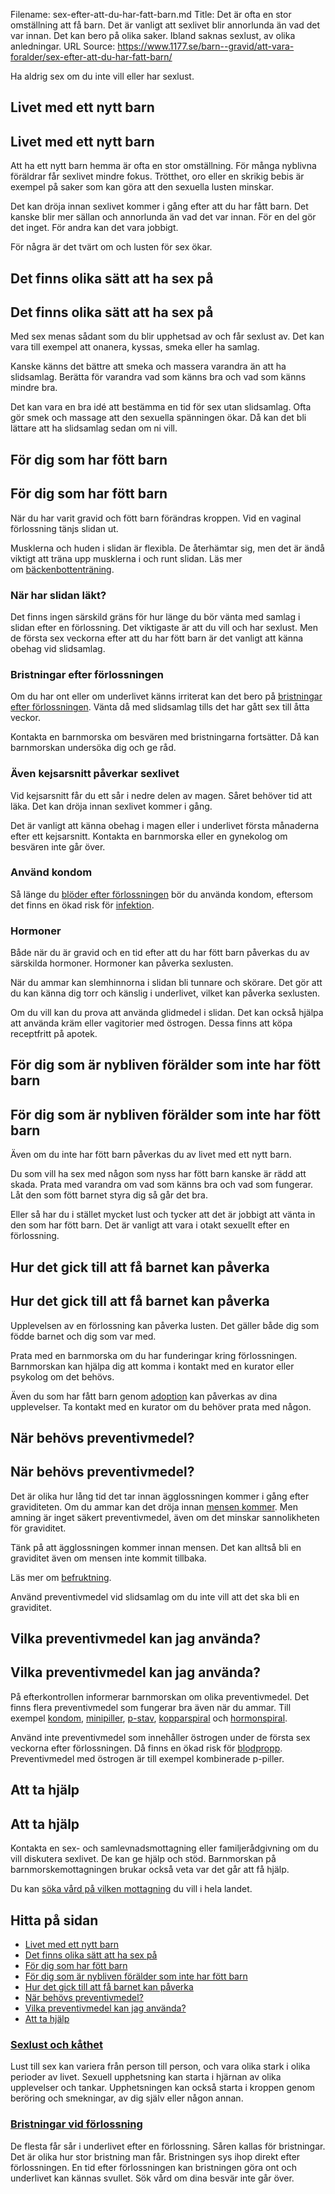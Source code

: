 Filename: sex-efter-att-du-har-fatt-barn.md
Title: Det är ofta en stor omställning att få barn. Det är vanligt att sexlivet blir annorlunda än vad det var innan. Det kan bero på olika saker. Ibland saknas sexlust, av olika anledningar.
URL Source: https://www.1177.se/barn--gravid/att-vara-foralder/sex-efter-att-du-har-fatt-barn/

Ha aldrig sex om du inte vill eller har sexlust.

Livet med ett nytt barn
-----------------------

Livet med ett nytt barn
-----------------------

Att ha ett nytt barn hemma är ofta en stor omställning. För många nyblivna föräldrar får sexlivet mindre fokus. Trötthet, oro eller en skrikig bebis är exempel på saker som kan göra att den sexuella lusten minskar.

Det kan dröja innan sexlivet kommer i gång efter att du har fått barn. Det kanske blir mer sällan och annorlunda än vad det var innan. För en del gör det inget. För andra kan det vara jobbigt.

För några är det tvärt om och lusten för sex ökar.

Det finns olika sätt att ha sex på
----------------------------------

Det finns olika sätt att ha sex på
----------------------------------

Med sex menas sådant som du blir upphetsad av och får sexlust av. Det kan vara till exempel att onanera, kyssas, smeka eller ha samlag.

Kanske känns det bättre att smeka och massera varandra än att ha slidsamlag. Berätta för varandra vad som känns bra och vad som känns mindre bra.

Det kan vara en bra idé att bestämma en tid för sex utan slidsamlag. Ofta gör smek och massage att den sexuella spänningen ökar. Då kan det bli lättare att ha slidsamlag sedan om ni vill.

För dig som har fött barn
-------------------------

För dig som har fött barn
-------------------------

När du har varit gravid och fött barn förändras kroppen. Vid en vaginal förlossning tänjs slidan ut.

Musklerna och huden i slidan är flexibla. De återhämtar sig, men det är ändå viktigt att träna upp musklerna i och runt slidan. Läs mer om [bäckenbottenträning](https://www.1177.se/undersokning-behandling/smartbehandlingar-och-rehabilitering/backenbottentraning/).

### När har slidan läkt?

Det finns ingen särskild gräns för hur länge du bör vänta med samlag i slidan efter en förlossning. Det viktigaste är att du vill och har sexlust. Men de första sex veckorna efter att du har fött barn är det vanligt att känna obehag vid slidsamlag.

### Bristningar efter förlossningen

Om du har ont eller om underlivet känns irriterat kan det bero på [bristningar efter förlossningen](https://www.1177.se/barn--gravid/forlossning/efter-forlossningen/bristningar-under-forlossning/). Vänta då med slidsamlag tills det har gått sex till åtta veckor.

Kontakta en barnmorska om besvären med bristningarna fortsätter. Då kan barnmorskan undersöka dig och ge råd.

### Även kejsarsnitt påverkar sexlivet

Vid kejsarsnitt får du ett sår i nedre delen av magen. Såret behöver tid att läka. Det kan dröja innan sexlivet kommer i gång.

Det är vanligt att känna obehag i magen eller i underlivet första månaderna efter ett kejsarsnitt. Kontakta en barnmorska eller en gynekolog om besvären inte går över.

### Använd kondom

Så länge du [blöder efter förlossningen](https://www.1177.se/sv-se-x-ll/other-languages/other-languages/forlossning/blodningar-efter-forlossningen/) bör du använda kondom, eftersom det finns en ökad risk för [infektion](https://www.1177.se/barn--gravid/forlossning/efter-forlossningen/infektion-i-livmodern-efter-forlossning/).

### Hormoner

Både när du är gravid och en tid efter att du har fött barn påverkas du av särskilda hormoner. Hormoner kan påverka sexlusten.

När du ammar kan slemhinnorna i slidan bli tunnare och skörare. Det gör att du kan känna dig torr och känslig i underlivet, vilket kan påverka sexlusten.

Om du vill kan du prova att använda glidmedel i slidan. Det kan också hjälpa att använda kräm eller vagitorier med östrogen. Dessa finns att köpa receptfritt på apotek.

För dig som är nybliven förälder som inte har fött barn
-------------------------------------------------------

För dig som är nybliven förälder som inte har fött barn
-------------------------------------------------------

Även om du inte har fött barn påverkas du av livet med ett nytt barn.

Du som vill ha sex med någon som nyss har fött barn kanske är rädd att skada. Prata med varandra om vad som känns bra och vad som fungerar. Låt den som fött barnet styra dig så går det bra.

Eller så har du i stället mycket lust och tycker att det är jobbigt att vänta in den som har fött barn. Det är vanligt att vara i otakt sexuellt efter en förlossning.

Hur det gick till att få barnet kan påverka
-------------------------------------------

Hur det gick till att få barnet kan påverka
-------------------------------------------

Upplevelsen av en förlossning kan påverka lusten. Det gäller både dig som födde barnet och dig som var med.

Prata med en barnmorska om du har funderingar kring förlossningen. Barnmorskan kan hjälpa dig att komma i kontakt med en kurator eller psykolog om det behövs.

Även du som har fått barn genom [adoption](https://www.1177.se/barn--gravid/att-vara-foralder/foraldraskap-och-relationen-med-barnet/adoption/) kan påverkas av dina upplevelser. Ta kontakt med en kurator om du behöver prata med någon.

När behövs preventivmedel?
--------------------------

När behövs preventivmedel?
--------------------------

Det är olika hur lång tid det tar innan ägglossningen kommer i gång efter graviditeten. Om du ammar kan det dröja innan [mensen kommer](https://www.1177.se/sv-se-x-ll/other-languages/other-languages/forlossning/mens-efter-du-har-fott-barn--latt-svenska/). Men amning är inget säkert preventivmedel, även om det minskar sannolikheten för graviditet.

Tänk på att ägglossningen kommer innan mensen. Det kan alltså bli en graviditet även om mensen inte kommit tillbaka.

Läs mer om [befruktning](https://www.1177.se/barn--gravid/graviditet/om-graviditeten/befruktning/).

Använd preventivmedel vid slidsamlag om du inte vill att det ska bli en graviditet.

Vilka preventivmedel kan jag använda?
-------------------------------------

Vilka preventivmedel kan jag använda?
-------------------------------------

På efterkontrollen informerar barnmorskan om olika preventivmedel. Det finns flera preventivmedel som fungerar bra även när du ammar. Till exempel [kondom](https://www.1177.se/liv--halsa/sexuell-halsa/skydd-mot-graviditet/kondom/), [minipiller](https://www.1177.se/liv--halsa/sexuell-halsa/skydd-mot-graviditet/mellanpiller-och-minipiller/), [p-stav](https://www.1177.se/liv--halsa/sexuell-halsa/skydd-mot-graviditet/p-stav/), [kopparspiral](https://www.1177.se/liv--halsa/sexuell-halsa/skydd-mot-graviditet/kopparspiral/) och [hormonspiral](https://www.1177.se/liv--halsa/sexuell-halsa/skydd-mot-graviditet/hormonspiral/).

Använd inte preventivmedel som innehåller östrogen under de första sex veckorna efter förlossningen. Då finns en ökad risk för [blodpropp](https://www.1177.se/sjukdomar--besvar/hjarta-och-blodkarl/blodkarl/blodpropp-i-lungan/). Preventivmedel med östrogen är till exempel kombinerade p-piller.

Att ta hjälp
------------

Att ta hjälp
------------

Kontakta en sex- och samlevnadsmottagning eller familjerådgivning om du vill diskutera sexlivet. De kan ge hjälp och stöd. Barnmorskan på barnmorskemottagningen brukar också veta var det går att få hjälp.

Du kan [söka vård på vilken mottagning](https://www.1177.se/sa-fungerar-varden/att-valja-vardmottagning/valja-vardmottagning/) du vill i hela landet.

Hitta på sidan
--------------

*   [Livet med ett nytt barn](https://www.1177.se/barn--gravid/att-vara-foralder/sex-efter-att-du-har-fatt-barn/#section-22583)
*   [Det finns olika sätt att ha sex på](https://www.1177.se/barn--gravid/att-vara-foralder/sex-efter-att-du-har-fatt-barn/#section-22584)
*   [För dig som har fött barn](https://www.1177.se/barn--gravid/att-vara-foralder/sex-efter-att-du-har-fatt-barn/#section-22585)
*   [För dig som är nybliven förälder som inte har fött barn](https://www.1177.se/barn--gravid/att-vara-foralder/sex-efter-att-du-har-fatt-barn/#section-22587)
*   [Hur det gick till att få barnet kan påverka](https://www.1177.se/barn--gravid/att-vara-foralder/sex-efter-att-du-har-fatt-barn/#section-22588)
*   [När behövs preventivmedel?](https://www.1177.se/barn--gravid/att-vara-foralder/sex-efter-att-du-har-fatt-barn/#section-22589)
*   [Vilka preventivmedel kan jag använda?](https://www.1177.se/barn--gravid/att-vara-foralder/sex-efter-att-du-har-fatt-barn/#section-22590)
*   [Att ta hjälp](https://www.1177.se/barn--gravid/att-vara-foralder/sex-efter-att-du-har-fatt-barn/#section-22591)

### [Sexlust och kåthet](https://www.1177.se/liv--halsa/sexuell-halsa/sexlust-och-kathet/)

Lust till sex kan variera från person till person, och vara olika stark i olika perioder av livet. Sexuell upphetsning kan starta i hjärnan av olika upplevelser och tankar. Upphetsningen kan också starta i kroppen genom beröring och smekningar, av dig själv eller någon annan.

### [Bristningar vid förlossning](https://www.1177.se/barn--gravid/forlossning/efter-forlossningen/bristningar-under-forlossning/)

De flesta får sår i underlivet efter en förlossning. Såren kallas för bristningar. Det är olika hur stor bristning man får. Bristningen sys ihop direkt efter förlossningen. En tid efter förlossningen kan bristningen göra ont och underlivet kan kännas svullet. Sök vård om dina besvär inte går över.
